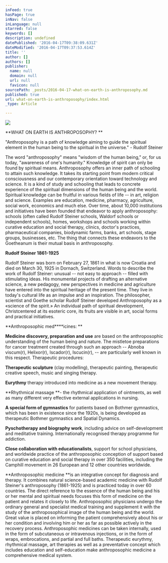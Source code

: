 ```yaml
---
inFeed: true
hasPage: true
inNav: false
inLanguage: null
starred: false
keywords: []
description: undefined
datePublished: '2016-04-17T09:38:09.631Z'
dateModified: '2016-04-17T09:37:53.614Z'
title: ''
author: []
authors: []
publisher:
  name: null
  domain: null
  url: null
  favicon: null
sourcePath: _posts/2016-04-17-what-on-earth-is-anthroposophy.md
published: true
url: what-on-earth-is-anthroposophy/index.html
_type: Article

---
```

![](https://the-grid-user-content.s3-us-west-2.amazonaws.com/0e356a68-2862-419e-9e8b-b4d9a9afbbb9.jpg)

**WHAT ON EARTH IS ANTHROPOSOPHY? **

"Anthroposophy is a path of knowledge aiming to guide the spiritual element in the human being to the spiritual in the universe." - Rudolf Steiner 

The word "anthroposophy" means "wisdom of the human being," or, for us today, "awareness of one's humanity."
Knowledge of spirit can only be found by spiritual means. Anthroposophy offers an inner path of schooling to attain such knowledge. It takes its starting point from modern critical consciousness and our contemporary orientation toward technology and science. It is a kind of study and schooling that leads to concrete experience of the spiritual dimensions of the human being and the world.
Spiritual knowledge can be fruitful in various fields of life -- in art, religion and science. Examples are education, medicine, pharmacy, agriculture, social work, economics and much else. Over time, about 10,000 institutions and initiatives have been founded that endeavor to apply anthroposophy: schools (often called Rudolf Steiner schools, Waldorf schools or independent schools), homes, workshops and schools working within curative education and social therapy, clinics, doctor's practices, pharmaceutical companies, biodynamic farms, banks, art schools, stage groups, businesses, etc. The thing that connects these endeavors to the Goetheanum is their mutual basis in anthroposophy.

**Rudolf Steiner 1861-1925**

Rudolf Steiner was born on February 27, 1861 in what is now Croatia and died on March 30, 1925 in Dornach, Switzerland.
Words to describe the work of Rudolf Steiner: unusual -- not easy to approach -- filled with stimulating ideas. His monumental projects of drafting an alternative science, a new pedagogy, new perspectives in medicine and agriculture have entered into the spiritual heritage of the present time. They live in today's cultural life as an impulse and an inspiration.
The philosopher, scientist and Goethe scholar Rudolf Steiner developed Anthroposophy as a «science of the spirit.» An individual path of spiritual development, Christcentered at its esoteric core, its fruits are visible in art, social forms and practical initiatives.

**Anthroposophic med****icines: **

**Medicine discovery, preparation and use** are based on the anthroposophic understanding of the human being and nature. The mistletoe preparations for cancer treatment created through such an approach -- Abnoba viscum(r), Helixor(r), Iscador(r), Iscucin(r), -- are particularly well known in this respect.
Therapeutic procedures: 

**Therapeutic sculpture** (clay modelling), therapeutic painting, therapeutic creative speech, music and singing therapy. 

**Eurythmy** therapy introduced into medicine as a new movement therapy. 

**Rhythmical massage **- the rhythmical application of ointments, as well as many different very effective external applications in nursing. 

**A special form of gymnastics** for patients based on Bothmer gymnastics, which has been in existence since the 1920s, is being developed as therapeutic Bothmer gymnastics and Spatial Dynamics. 

**Pyschotherapy and biography work**, including advice on self-development and meditative training.
Internationally recognised therapy programme for addiction. 

**Close collaboration with educationalists**, support for school physicians, and worldwide practice of the anthroposophic conception of support based on curative education and social therapy in over 350 facilities, including the Camphill movement in 26 European and 12 other countries worldwide.

**Anthroposophic medicine **is an integrative concept for diagnosis and therapy. It combines natural science-based academic medicine with Rudolf Steiner's anthroposophy (1861-1925) and is practiced today in over 60 countries.
The direct reference to the essence of the human being and his or her mental and spiritual needs focuses this form of medicine on the patient and relates it closely to life. Anthroposophic physicians undergo the ordinary general and specialist medical training and supplement it with the study of the anthroposophical image of the human being and the world. Great value is placed on informing the patient comprehensively about his or her condition and involving him or her as far as possible actively in the recovery process. Anthroposophic medicines can be taken internally, used in the form of subcutaneous or intravenous injections, or in the form of wraps, embrocations, and partial and full baths. Therapeutic eurythmy, rhythmical massage, art therapies as well as a preventative concept which includes education and self-education make anthroposophic medicine a comprehensive medical system.